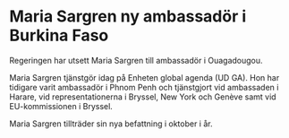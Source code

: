 # Maria Sargren ny ambassadör i Burkina Faso

Regeringen har utsett Maria Sargren till ambassadör i Ouagadougou.

Maria Sargren tjänstgör idag på Enheten global agenda (UD GA). Hon har tidigare varit ambassadör i Phnom Penh och tjänstgjort vid ambassaden i Harare, vid representationerna i Bryssel, New York och Genève samt vid EU-kommissionen i Bryssel.

Maria Sargren tillträder sin nya befattning i oktober i år.
